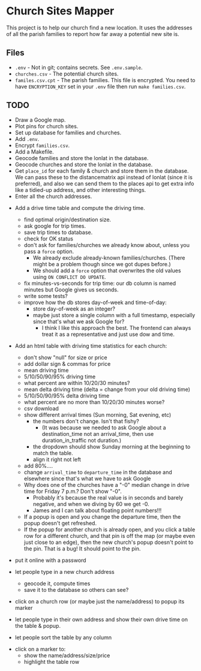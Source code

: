 Church Sites Mapper
===================

This project is to help our church find a new location. It uses the addresses of all the parish families to report how far away a potential new site is.


Files
-----

- `.env` - Not in git; contains secrets. See `.env.sample`.
- `churches.csv` - The potential church sites.
- `familes.csv.cpt` - The parish families. This file is encrypted. You need to have `ENCRYPTION_KEY` set in your `.env` file then run `make families.csv`.


TODO
----

+ Draw a Google map.
+ Plot pins for church sites.
+ Set up database for families and churches.
+ Add `.env`.
+ Encrypt `families.csv`.
+ Add a Makefile.
+ Geocode families and store the lonlat in the database.
+ Geocode churches and store the lonlat in the database.
+ Get `place_id` for each family & church and store them in the database.
  We can pass these to the distancematrix api instead of lonlat (since it is preferred),
  and also we can send them to the places api to get extra info like a tidied-up address, and other interesting things.
+ Enter all the church addresses.
- Add a drive time table and compute the driving time.
  + find optimal origin/destination size.
  + ask google for trip times.
  + save trip times to database.
  - check for OK status
  - don't ask for families/churches we already know about, unless you pass a `force` option.
    - We already exclude already-known families/churches. (There might be a problem though since we got dupes before.)
    - We should add a `force` option that overwrites the old values using `ON CONFLICT DO UPDATE`.
  + fix minutes-vs-seconds for trip time: our db column is named minutes but Google gives us seconds.
  - write some tests?
  + improve how the db stores day-of-week and time-of-day:
    + store day-of-week as an integer?
    + maybe just store a single column with a full timestamp, especially since that's what we ask Google for?
      + I think I like this approach the best. The frontend can always treat it as a representative and just use dow and time.
- Add an html table with driving time statistics for each church:
  + don't show "null" for size or price
  + add dollar sign & commas for price
  + mean driving time
  + 5/10/50/90/95% driving time
  - what percent are within 10/20/30 minutes?
  + mean delta driving time (delta = change from your old driving time)
  + 5/10/50/90/95% delta driving time
  - what percent are no more than 10/20/30 minutes worse?
  - csv download
  - show different arrival times (Sun morning, Sat evening, etc)
    + the numbers don't change. Isn't that fishy?
      + (It was because we needed to ask Google about a destination_time not an arrival_time, then use duration_in_traffic not duration.)
    + the dropdown should show Sunday morning at the beginning to match the table.
    + align it right not left
  - add 80%....
  + change `arrival_time` to `departure_time` in the database and elsewhere since that's what we have to ask Google
  + Why does one of the churches have a "-0" median change in drive time for Friday 7 p.m.? Don't show "-0".
    + Probably it's because the real value is in seconds and barely negative, and when we diving by 60 we get -0.
    + James and I can talk about floating point numbers!!!
  - If a popup is open and you change the departure time, then the popup doesn't get refreshed.
  - If the popup for another church is already open, and you click a table row for a different church,
    and that pin is off the map (or maybe even just close to an edge),
    then the new church's popup doesn't point to the pin. That is a bug! It should point to the pin.
    
- put it online with a password
- let people type in a new church address
  - geocode it, compute times
  - save it to the database so others can see?
- click on a church row (or maybe just the name/address) to popup its marker
- let people type in their own address and show their own drive time on the table & popup.
- let people sort the table by any column
+ click on a marker to:
  + show the name/address/size/price
  + highlight the table row
